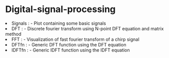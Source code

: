 # Digital-signal-processing

<li>Signals : - Plot containing some basic signals</li>
<li>DFT : - Discrete fourier transform using N-point DFT equation and matrix method</li>
<li>FFT : - Visualization of fast fourier transform of a chirp signal</li>
<li>DFTfn : - Generic DFT function using the DFT equation</li>
<li>IDFTfn : - Generic IDFT function using the IDFT equation</li>

